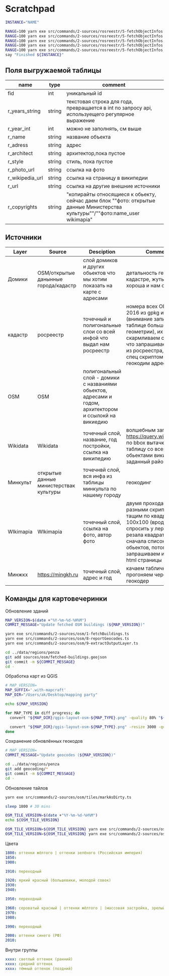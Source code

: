 # Scratchpad

```sh
INSTANCE="NAME"

RANGE=100 yarn exe src/commands/2-sources/rosreestr/5-fetchObjectInfos.ts || say "Error ${INSTANCE}"
RANGE=100 yarn exe src/commands/2-sources/rosreestr/5-fetchObjectInfos.ts || say "Error ${INSTANCE}"
RANGE=100 yarn exe src/commands/2-sources/rosreestr/5-fetchObjectInfos.ts || say "Error ${INSTANCE}"
RANGE=100 yarn exe src/commands/2-sources/rosreestr/5-fetchObjectInfos.ts || say "Error ${INSTANCE}"
RANGE=100 yarn exe src/commands/2-sources/rosreestr/5-fetchObjectInfos.ts || say "Error ${INSTANCE}"
say "Finished ${INSTANCE}"
```

## Поля выгружаемой таблицы

| name            | type   | comment                                                                                                                        |
| --------------- | ------ | ------------------------------------------------------------------------------------------------------------------------------ |
| fid             | int    | уникальный id                                                                                                                  |
| r_years_string  | string | текстовая строка для года, превращается в int по запросу api, используещего регулярное выражение                               |
| r_year_int      | int    | можно не заполнять, см выше                                                                                                    |
| r_name          | string | название объекта                                                                                                               |
| r_adress        | string | адрес                                                                                                                          |
| r_architect     | string | архитектор,пока пустое                                                                                                         |
| r_style         | string | стиль, пока пустое                                                                                                             |
| r_photo_url     | string | ссылка на фото                                                                                                                 |
| r_wikipedia_url | string | ссылка на страницу в википедии                                                                                                 |
| r_url           | string | ссылка на другие внешние источники                                                                                             |
| r_copyrights    | string | "копирайты относящиеся к обьекту, сейчас даем блок ""фото: открытые данные Министерства культуры""/""фото:name_user wikimapia" |

## Источники

| Layer     | Source                                 | Desciption                                                                                              | Comment                                                                                                                                                                                                | Link                                                  |
| --------- | -------------------------------------- | ------------------------------------------------------------------------------------------------------- | ------------------------------------------------------------------------------------------------------------------------------------------------------------------------------------------------------ | ----------------------------------------------------- |
| Домики    | OSM/открытые данынные города/кадастр   | слой домиков и других обьектов что мы хотим показать на карте с адресами                                | детальность геомтерии в кадастре, жуть как хороша и нам симатична                                                                                                                                      |                                                       |
| кадастр   | росреестр                              | точечный и полигональные слои со всей инфой что выдал нам росреестр                                     | номера всех ОКС на 2016 из gpkg и csv (внимание записей в таблице больше чем геометрии), их скармливаем скрипту что запрашивает данные из росреестра, их потом спец скриптом парсим и геокодим адреса. | папочка cadastr                                       |
| OSM       | OSM                                    | полигональный слой - домики с названиями обьектов, адресами и годом, архитектором и ссылокй на викиедию |                                                                                                                                                                                                        |                                                       |
| Wikidata  | Wikidata                               | точечный слой, название, год постройки, ссылка на википедию                                             | волшебным запросом на <https://query.wikidata.org/> по bbox вытачкиваем таблицу со всеми обьектами викидата на заданный район                                                                          | <https://pastebin.com/dcyz2NNs>                       |
| Минкульт  | открытые данные министерствак культуры | точечнвй слой, вся инфа из таблицы минкульта по нашему городу                                           | геокодинг                                                                                                                                                                                              | <https://opendata.mkrf.ru/opendata/7705851331-egrkn/> |
| WIkimapia | WIkimapia                              | точечный слой, ссылка на фото, автор фото                                                               | двумя проходами, двумя разными скриптами. тащим по квадратам 100x100 (вродебы - спросить у леры как резала квадраты) сначала список обьектов, потом запрашиваем и парсим html страницы                 | папочка wikimapia                                     |
| Минжкх    | <https://mingkh.ru>                    | точечный слой, адрес и год                                                                              | качаем табличку, прогоняем через геокодер                                                                                                                                                              | <https://mingkh.ru/penzenskaya-oblast/penza/>         |

## Команды для картовечеринки

Обновление зданий

```sh
MAP_VERSION=$(date +"%Y-%m-%d-%H%M")
COMMIT_MESSAGE="Update fetched OSM buildings (${MAP_VERSION})"

yarn exe src/commands/2-sources/osm/1-fetchBuildings.ts
yarn exe src/commands/2-sources/osm/8-reportGeocodes.ts
yarn exe src/commands/2-sources/osm/9-extractOutputLayer.ts

cd ../data/regions/penza
git add sources/osm/fetched-buildings.geojson
git commit -m ${COMMIT_MESSAGE}
cd -
```

Обработка карт из QGIS

```sh
# MAP_VERSION=
MAP_SUFFIX='.with-mapcraft'
MAP_DIR="/Users/ak/Desktop/mapping party"

echo ${MAP_VERSION}

for MAP_TYPE in diff progress; do
  convert "${MAP_DIR}/qgis-layout-osm-${MAP_TYPE}.png" -quality 80% "${MAP_DIR}/Penza mapping party ${MAP_TYPE} ${MAP_VERSION}${MAP_SUFFIX}.jpg"

  convert "${MAP_DIR}/qgis-layout-osm-${MAP_TYPE}.png" -resize 3000 -quality 80% "${MAP_DIR}/Penza mapping party ${MAP_TYPE} ${MAP_VERSION}${MAP_SUFFIX}.preview.jpg"
done
```

Сохранение обновлённых геокодов

```sh
# MAP_VERSION=
COMMIT_MESSAGE="Update geocodes (${MAP_VERSION})"

cd ../data/regions/penza
git add geocoding/*
git commit -m ${COMMIT_MESSAGE}
cd -
```

Обновление тайлов

```sh
yarn exe src/commands/2-sources/osm/tiles/markAsDirty.ts

sleep 1800 # 30 mins

OSM_TILE_VERSION=$(date +"%Y-%m-%d-%H%M")
echo ${OSM_TILE_VERSION}

OSM_TILE_VERSION=${OSM_TILE_VERSION} yarn exe src/commands/2-sources/osm/tiles/fetchImages.ts
OSM_TILE_VERSION=${OSM_TILE_VERSION} yarn exe src/commands/2-sources/osm/tiles/fetchImages.ts
```

Цвета

```yml
1800: оттенки жёлтого | оттенки зелёного (Российская империя)
1850:
1900:

1910: переходный

1920: яркий красный (большевики, молодой совок)
1930:
1940:

1950: переходный

1960: сероватый красный | оттенки жёлтого | (массовая застройка, зрелый совок)
1970:
1980:

1990: переходный

2000: оттенки синего (РФ)
2010:
```

Внутри группы

```yml
xxxx: светлый оттенок (ранний)
xxxx: средний оттенок
xxxx: тёмный оттенок (поздний)
```
